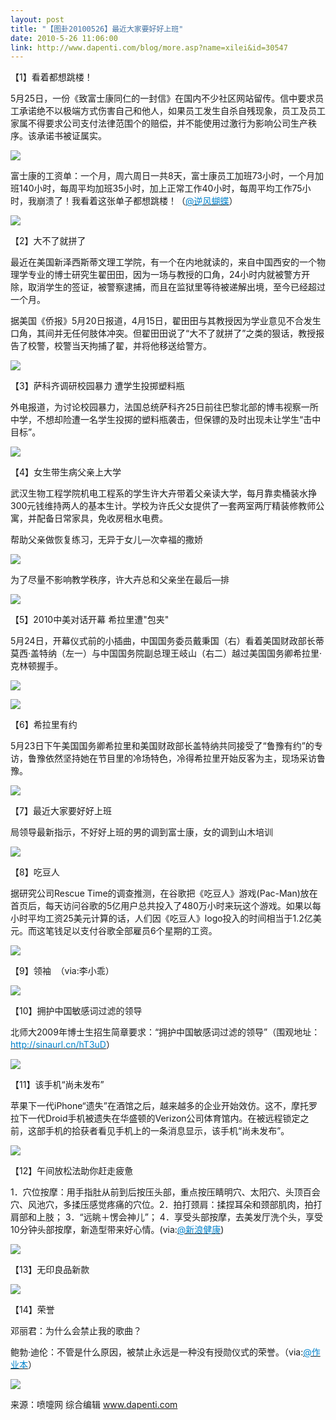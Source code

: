 ```yaml
---
layout: post
title: "【图卦20100526】最近大家要好好上班"
date: 2010-5-26 11:06:00
link: http://www.dapenti.com/blog/more.asp?name=xilei&id=30547
---
```


<div class="oblog_text" align="left">
<p>【1】看着都想跳楼！</p>
<p>5月25日，一份《致富士康同仁的一封信》在国内不少社区网站留传。信中要求员工承诺绝不以极端方式伤害自己和他人，如果员工发生自杀自残现象，员工及员工家属不得要求公司支付法律范围个的赔偿，并不能使用过激行为影响公司生产秩序。该承诺书被证属实。</p>
<p><img style="BORDER-BOTTOM-COLOR: #000000; BORDER-TOP-COLOR: #000000; BORDER-RIGHT-COLOR: #000000; BORDER-LEFT-COLOR: #000000" border="0" src="http://ptimg.org:88/dapenti/661639600736/wdwlzge7.jpg"></p>
<p>富士康的工资单：一个月，周六周日一共8天，富士康员工加班73小时，一个月加班140小时，每周平均加班35小时，加上正常工作40小时，每周平均工作75小时，我崩溃了！我看着这张单子都想跳楼！（<a href="http://t.sina.com.cn/n/%E9%80%86%E9%A3%8E%E8%9D%B4%E8%9D%B6"><font color="#0082cb">@逆风蝴蝶</font></a>）</p>
<p><img style="BORDER-BOTTOM-COLOR: #000000; BORDER-TOP-COLOR: #000000; BORDER-RIGHT-COLOR: #000000; BORDER-LEFT-COLOR: #000000" border="0" src="http://ptimg.org:88/dapenti/968359601765/rkab0ehx.jpg"></p>
<p>【2】大不了就拼了</p>
<p>最近在美国新泽西斯蒂文理工学院，有一个在内地就读的，来自中国西安的一个物理学专业的博士研究生翟田田，因为一场与教授的口角，24小时内就被警方开除，取消学生的签证，被警察逮捕，而且在监狱里等待被递解出境，至今已经超过一个月。</p>
<p>据美国《侨报》5月20日报道，4月15日，翟田田与其教授因为学业意见不合发生口角，其间并无任何肢体冲突。但翟田田说了“大不了就拼了”之类的狠话，教授报告了校警，校警当天拘捕了翟，并将他移送给警方。</p>
<p><img style="BORDER-BOTTOM-COLOR: #000000; BORDER-TOP-COLOR: #000000; BORDER-RIGHT-COLOR: #000000; BORDER-LEFT-COLOR: #000000" border="0" src="http://ptimg.org:88/dapenti/65547960095f/y8xaiacv.jpg"></p>
<p>【3】萨科齐调研校园暴力 遭学生投掷塑料瓶</p>
<p>外电报道，为讨论校园暴力，法国总统萨科齐25日前往巴黎北部的博韦视察一所中学，不想却险遭一名学生投掷的塑料瓶袭击，但保镖的及时出现未让学生“击中目标”。</p>
<p><img style="BORDER-BOTTOM-COLOR: #000000; BORDER-TOP-COLOR: #000000; BORDER-RIGHT-COLOR: #000000; BORDER-LEFT-COLOR: #000000" border="0" src="http://ptimg.org:88/dapenti/173789600a1b/fpesoujh.jpg"></p>
<p>【4】女生带生病父亲上大学</p>
<p>武汉生物工程学院机电工程系的学生许大卉带着父亲读大学，每月靠卖桶装水挣300元钱维持两人的基本生计。学校为许氏父女提供了一套两室两厅精装修教师公寓，并配备日常家具，免收房租水电费。</p>
<p>帮助父亲做恢复练习，无异于女儿—次幸福的撒娇</p>
<p><img style="BORDER-BOTTOM-COLOR: #000000; BORDER-TOP-COLOR: #000000; BORDER-RIGHT-COLOR: #000000; BORDER-LEFT-COLOR: #000000" border="0" src="http://ptimg.org:88/dapenti/225909600d50/w021gaoy.jpg"></p>
<p>为了尽量不影响教学秩序，许大卉总和父亲坐在最后—排</p>
<p><img style="BORDER-BOTTOM-COLOR: #000000; BORDER-TOP-COLOR: #000000; BORDER-RIGHT-COLOR: #000000; BORDER-LEFT-COLOR: #000000" border="0" src="http://ptimg.org:88/dapenti/947199600d4f/xa9b3mpe.jpg"></p>
<p>【5】2010中美对话开幕 希拉里遭"包夹"</p>
<p>5月24日，开幕仪式前的小插曲，中国国务委员戴秉国（右）看着美国财政部长蒂莫西·盖特纳（左一）与中国国务院副总理王岐山（右二）越过美国国务卿希拉里·克林顿握手。</p>
<p><img style="BORDER-BOTTOM-COLOR: #000000; BORDER-TOP-COLOR: #000000; BORDER-RIGHT-COLOR: #000000; BORDER-LEFT-COLOR: #000000" border="0" src="http://ptimg.org:88/dapenti/704979600dfb/okozdi43.jpg"></p>
<p><img style="BORDER-BOTTOM-COLOR: #000000; BORDER-TOP-COLOR: #000000; BORDER-RIGHT-COLOR: #000000; BORDER-LEFT-COLOR: #000000" border="0" src="http://ptimg.org:88/dapenti/363029600dfd/x9fb12cs.jpg"></p>
<p>【6】希拉里有约</p>
<p>5月23日下午美国国务卿希拉里和美国财政部长盖特纳共同接受了“鲁豫有约”的专访，鲁豫依然坚持她在节目里的冷场特色，冷得希拉里开始反客为主，现场采访鲁豫。</p>
<p><img style="BORDER-BOTTOM-COLOR: #000000; BORDER-TOP-COLOR: #000000; BORDER-RIGHT-COLOR: #000000; BORDER-LEFT-COLOR: #000000" border="0" src="http://ptimg.org:88/dapenti/964999600e9f/f0gwmihi.jpg"></p>
<p>【7】最近大家要好好上班</p>
<p>局领导最新指示，不好好上班的男的调到富士康，女的调到山木培训</p>
<p><img style="BORDER-BOTTOM-COLOR: #000000; BORDER-TOP-COLOR: #000000; BORDER-RIGHT-COLOR: #000000; BORDER-LEFT-COLOR: #000000" border="0" src="http://ptimg.org:88/dapenti/577509600fad/90oi8msz.jpg"></p>
<p>【8】吃豆人</p>
<p>据研究公司Rescue Time的调查推测，在谷歌把《吃豆人》游戏(Pac-Man)放在首页后，每天访问谷歌的5亿用户总共投入了480万小时来玩这个游戏。如果以每小时平均工资25美元计算的话，人们因《吃豆人》logo投入的时间相当于1.2亿美元。而这笔钱足以支付谷歌全部雇员6个星期的工资。</p>
<p><img style="BORDER-BOTTOM-COLOR: #000000; BORDER-TOP-COLOR: #000000; BORDER-RIGHT-COLOR: #000000; BORDER-LEFT-COLOR: #000000" border="0" src="http://ptimg.org:88/dapenti/88088960107f/tj44gwtu.jpg"></p>
<p>【9】领袖&#160; （via:李小乖）</p>
<p><img style="BORDER-BOTTOM-COLOR: #000000; BORDER-TOP-COLOR: #000000; BORDER-RIGHT-COLOR: #000000; BORDER-LEFT-COLOR: #000000" border="0" src="http://ptimg.org:88/dapenti/059449601154/n6rgpj9d.jpg"></p>
<p>【10】拥护中国敏感词过滤的领导</p>
<p>北师大2009年博士生招生简章要求：“拥护中国敏感词过滤的领导”（围观地址：<a title="http://kaoyan.studyez.com/news/18185.htm" href="http://sinaurl.cn/hT3uD" target="_blank" mt="url"><font color="#0082cb">http://sinaurl.cn/hT3uD</font></a>）</p>
<p><img style="BORDER-BOTTOM-COLOR: #000000; BORDER-TOP-COLOR: #000000; BORDER-RIGHT-COLOR: #000000; BORDER-LEFT-COLOR: #000000" border="0" src="http://ptimg.org:88/dapenti/95353960160a/y5p1bjjp.jpg"></p>
<p>【11】该手机“尚未发布”</p>
<p>苹果下一代iPhone“遗失”在酒馆之后，越来越多的企业开始效仿。这不，摩托罗拉下一代Droid手机被遗失在华盛顿的Verizon公司体育馆内。在被远程锁定之前，这部手机的拾获者看见手机上的一条消息显示，该手机“尚未发布”。</p>
<p><img style="BORDER-BOTTOM-COLOR: #000000; BORDER-TOP-COLOR: #000000; BORDER-RIGHT-COLOR: #000000; BORDER-LEFT-COLOR: #000000" border="0" src="http://ptimg.org:88/dapenti/511259601694/rn3lrane.jpg"></p>
<p>【12】午间放松法助你赶走疲惫</p>
<p>1．穴位按摩：用手指肚从前到后按压头部，重点按压睛明穴、太阳穴、头顶百会穴、风池穴，多揉压感觉疼痛的穴位。2．拍打颈肩：揉捏耳朵和颈部肌肉，拍打肩部和上肢； 3．“远眺＋愣会神儿”； 4．享受头部按摩，去美发厅洗个头，享受10分钟头部按摩，新造型带来好心情。(via:<a href="http://t.sina.com.cn/1268642527"><font color="#0082cb">@新浪健康</font></a>)</p>
<p><img style="BORDER-BOTTOM-COLOR: #000000; BORDER-TOP-COLOR: #000000; BORDER-RIGHT-COLOR: #000000; BORDER-LEFT-COLOR: #000000" border="0" src="http://ptimg.org:88/dapenti/804779601966/1wixaja8.jpg"></p>
<p>【13】无印良品新款</p>
<p><img style="BORDER-BOTTOM-COLOR: #000000; BORDER-TOP-COLOR: #000000; BORDER-RIGHT-COLOR: #000000; BORDER-LEFT-COLOR: #000000" border="0" src="http://ptimg.org:88/dapenti/691939601a2b/hjcwmkhf.jpg"></p>
<p>【14】荣誉</p>
<p>邓丽君：为什么会禁止我的歌曲？ </p>
<p>鲍勃·迪伦：不管是什么原因，被禁止永远是一种没有授勋仪式的荣誉。（via:<a href="http://t.sina.com.cn/1220291284"><font color="#0082cb">@作业本</font></a>）</p>
<p><img style="BORDER-BOTTOM-COLOR: #000000; BORDER-TOP-COLOR: #000000; BORDER-RIGHT-COLOR: #000000; BORDER-LEFT-COLOR: #000000" border="0" src="http://ptimg.org:88/dapenti/123649601aa2/fu0jn2ip.jpg"></p>
<p>来源：喷嚏网 综合编辑 <a href="http://www.dapenti.com/">www.dapenti.com</a></p>
</div>